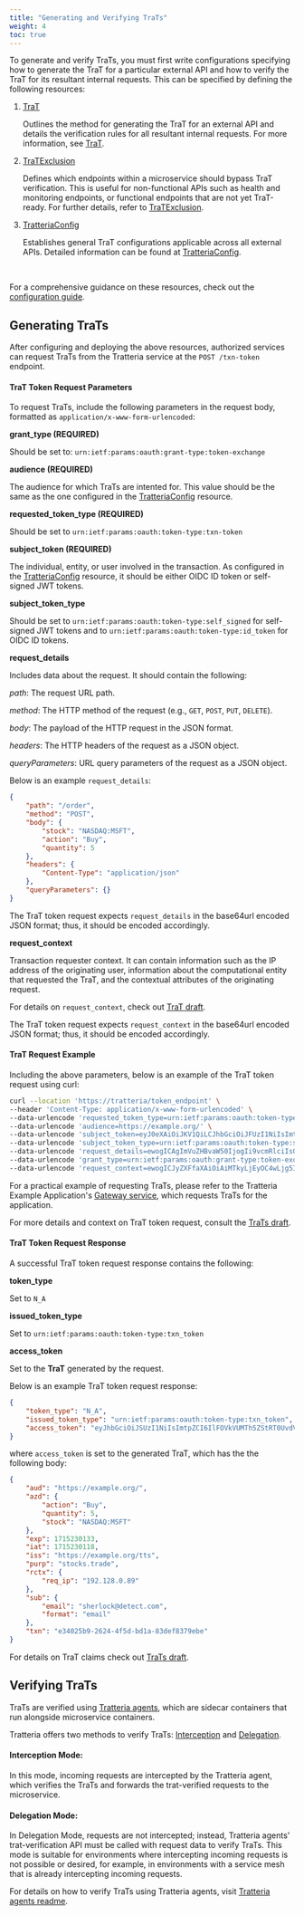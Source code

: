 ```yaml
---
title: "Generating and Verifying TraTs"
weight: 4
toc: true
---
```


To generate and verify TraTs, you must first write configurations specifying how to generate the TraT for a particular external API and how to verify the TraT for its resultant internal requests. This can be specified by defining the following resources:

1. [TraT](/docs/configuration-guide/trat)

    Outlines the method for generating the TraT for an external API and details the verification rules for all resultant internal requests. For more information, see [TraT](/docs/configuration-guide/trat).

2. [TraTExclusion](/docs/configuration-guide/trat-exclusion)

    Defines which endpoints within a microservice should bypass TraT verification. This is useful for non-functional APIs such as health and monitoring endpoints, or functional endpoints that are not yet TraT-ready. For further details, refer to [TraTExclusion](/docs/configuration-guide/trat-exclusion).

3. [TratteriaConfig](/docs/configuration-guide/tratteria-config)

    Establishes general TraT configurations applicable across all external APIs. Detailed information can be found at [TratteriaConfig](/docs/configuration-guide/tratteria-config).


<br>

For a comprehensive guidance on these resources, check out the [configuration guide](/docs/configuration-guide).

## Generating TraTs

After configuring and deploying the above resources, authorized services can request TraTs from the Tratteria service at the `POST /txn-token` endpoint.

#### TraT Token Request Parameters

To request TraTs, include the following parameters in the request body, formatted as `application/x-www-form-urlencoded`:

**grant_type (REQUIRED)**

Should be set to: `urn:ietf:params:oauth:grant-type:token-exchange`

**audience (REQUIRED)**

The audience for which TraTs are intented for. This value should be the same as the one configured in the [TratteriaConfig](/docs/configuration-guide/tratteria-config) resource.

**requested_token_type (REQUIRED)**

Should be set to `urn:ietf:params:oauth:token-type:txn-token`

**subject_token (REQUIRED)**

The individual, entity, or user involved in the transaction. As configured in the [TratteriaConfig](/docs/configuration-guide/tratteria-config) resource, it should be either OIDC ID token or self-signed JWT tokens.

**subject_token_type**

Should be set to `urn:ietf:params:oauth:token-type:self_signed` for self-signed JWT tokens and to `urn:ietf:params:oauth:token-type:id_token` for OIDC ID tokens.

**request_details**

Includes data about the request. It should contain the following:

*path*: The request URL path.

*method*: The HTTP method of the request (e.g., `GET`, `POST`, `PUT`, `DELETE`).

*body*: The payload of the HTTP request in the JSON format.

*headers*: The HTTP headers of the request as a JSON object.

*queryParameters*: URL query parameters of the request as a JSON object.

Below is an example `request_details`:

```json
{
    "path": "/order",
    "method": "POST",
    "body": {
        "stock": "NASDAQ:MSFT",
        "action": "Buy",
        "quantity": 5
    },
    "headers": {
        "Content-Type": "application/json"
    },
    "queryParameters": {}
}
```

The TraT token request expects `request_details` in the base64url encoded JSON format; thus, it should be encoded accordingly.

**request_context**

Transaction requester context. It can contain information such as the IP address of the originating user, information about the computational entity that requested the TraT, and the contextual attributes of the originating request.

For details on `request_context`, check out [TraT draft](https://datatracker.ietf.org/doc/draft-ietf-oauth-transaction-tokens/).

The TraT token request expects `request_context` in the base64url encoded JSON format; thus, it should be encoded accordingly.

#### TraT Request Example

Including the above parameters, below is an example of the TraT token request using curl:

```bash
curl --location 'https://tratteria/token_endpoint' \
--header 'Content-Type: application/x-www-form-urlencoded' \
--data-urlencode 'requested_token_type=urn:ietf:params:oauth:token-type:txn_token' \
--data-urlencode 'audience=https://example.org/' \
--data-urlencode 'subject_token=eyJ0eXAiOiJKV1QiLCJhbGciOiJFUzI1NiIsImtpZCI6ImVjZGZjNjg1MDNhMThhYjM3ZTdjNWMyYmJkMGFjNjc3In0.eyJzdWIiOnsiZm9ybWF0IjoiZW1haWwiLCJlbWFpbCI6InNoZXJsb2NrQGRldGVjdC5jb20ifSwibmFtZSI6IlNoZXJsb2NrIEhvbWVzIiwiaXNzIjoiaHR0cHM6Ly9zdG9jay10cmFkaW5nLmNvbS9zdWJqZWN0LXRva2VuLWdlbmVyYXRvciIsImV4cCI6MTcxNDk5NDQyMCwiaWF0IjoxNzE0NzgzNDA1fQ.eXIMNTilR4awBlheDcsAxW2yw2UkO8oB8-RSQKQfprKJXUwhb0MeEcqENVVtezB4jWNR7xZ1Yx_Q0yrAHOVgUA' \
--data-urlencode 'subject_token_type=urn:ietf:params:oauth:token-type:self_signed' \
--data-urlencode 'request_details=ewogICAgImVuZHBvaW50IjogIi9vcmRlciIsCiAgICAibWV0aG9kIjogIlBPU1QiLAogICAgImJvZHkiOiB7CiAgICAgICAgInN0b2NrIjogIk5BU0RBUTpNU0ZUIiwKICAgICAgICAiYWN0aW9uIjogIkJ1eSIsCiAgICAgICAgInF1YW50aXR5IjogNQogICAgfSwKICAgICJoZWFkZXJzIjogewogICAgICAgICJDb250ZW50LVR5cGUiOiAiYXBwbGljYXRpb24vanNvbiIKICAgIH0sCiAgICAicXVlcnlQYXJhbWV0ZXJzIjoge30KfQ==' \
--data-urlencode 'grant_type=urn:ietf:params:oauth:grant-type:token-exchange' \
--data-urlencode 'request_context=ewogICJyZXFfaXAiOiAiMTkyLjEyOC4wLjg5Igp9'
```

For a practical example of requesting TraTs, please refer to the Tratteria Example Application's [Gateway service](https://github.com/tratteria/example-application/tree/main/gateway), which requests TraTs for the application.

For more details and context on TraT token request, consult the [TraTs draft](https://datatracker.ietf.org/doc/draft-ietf-oauth-transaction-tokens/).

#### TraT Token Request Response

A successful TraT token request response contains the following:

**token_type**

Set to `N_A`

**issued_token_type**

Set to `urn:ietf:params:oauth:token-type:txn_token`

**access_token**

Set to the **TraT** generated by the request.

Below is an example TraT token request response:

```json
{
    "token_type": "N_A",
    "issued_token_type": "urn:ietf:params:oauth:token-type:txn_token",
    "access_token": "eyJhbGciOiJSUzI1NiIsImtpZCI6IlFOVkVUMTh5ZStRT0UvdVVsa1hFa3c9PSIsInR5cCI6InR4bl90b2tlbiJ9.eyJhdWQiOiJodHRwczovL2V4YW1wbGUub3JnLyIsImF6ZCI6eyJhY3Rpb24iOiJCdXkiLCJxdWFudGl0eSI6NSwic3RvY2siOiJOQVNEQVE6TVNGVCJ9LCJleHAiOjE3MTUyMzAxMzMsImlhdCI6MTcxNTIzMDExOCwiaXNzIjoiaHR0cHM6Ly9leGFtcGxlLm9yZy90dHMiLCJwdXJwIjoic3RvY2tzLnRyYWRlIiwicmN0eCI6eyJyZXFfaXAiOiIxOTIuMTI4LjAuODkifSwic3ViIjp7ImVtYWlsIjoic2hlcmxvY2tAZGV0ZWN0LmNvbSIsImZvcm1hdCI6ImVtYWlsIn0sInR4biI6ImUzNDAyNWI5LTI2MjQtNGY1ZC1iZDFhLTgzZGVmODM3OWViZSJ9.kse_HrxLxgI583Z5uez3jBX5ylgR7oFTSwCIv5zsuYGGiBpDn-OBPmvEVyxIcT2dZC5WD82AMRjUrTy4wFquZReeuIxminMTqocWBl2v4Pu8uLvcEnH-Tv9qa8MtgXcU0a-xELWGulqe2UAUv_3Mi0Wb20QMgURcFaFcT7ccZXX_xHsrsboKavS7H_bWhEcwR3FvXKt1YwY3zDXiUHZaxjqGTqrv0V8wDFSZmnVFapT5RRH2tarYOmuKwv3MbdaXT0ZHBvQ2S2fBzOZ47WaTiTv9sKB-N8am94J3I_bo15dCauOm_bXZGT5ybbuBAp23D3297ARIYl74Xf_MJcapKA"
}
```

where `access_token` is set to the generated TraT, which has the the following body:

```json
{
    "aud": "https://example.org/",
    "azd": {
        "action": "Buy",
        "quantity": 5,
        "stock": "NASDAQ:MSFT"
    },
    "exp": 1715230133,
    "iat": 1715230118,
    "iss": "https://example.org/tts",
    "purp": "stocks.trade",
    "rctx": {
        "req_ip": "192.128.0.89"
    },
    "sub": {
        "email": "sherlock@detect.com",
        "format": "email"
    },
    "txn": "e34025b9-2624-4f5d-bd1a-83def8379ebe"
}
```

For details on TraT claims check out [TraTs draft](https://datatracker.ietf.org/doc/draft-ietf-oauth-transaction-tokens/).

## Verifying TraTs

TraTs are verified using [Tratteria agents](https://github.com/tratteria/tratteria-agent), which are sidecar containers that run alongside microservice containers.

Tratteria offers two methods to verify TraTs: [Interception](https://github.com/tratteria/tratteria-agent?tab=readme-ov-file#interception-mode) and [Delegation](https://github.com/tratteria/tratteria-agent?tab=readme-ov-file#delegation-mode).

#### Interception Mode:

In this mode, incoming requests are intercepted by the Tratteria agent, which verifies the TraTs and forwards the trat-verified requests to the microservice.

#### Delegation Mode:

In Delegation Mode, requests are not intercepted; instead, Tratteria agents' trat-verification API must be called with request data to verify TraTs. This mode is suitable for environments where intercepting incoming requests is not possible or desired, for example, in environments with a service mesh that is already intercepting incoming requests.

For details on how to verify TraTs using Tratteria agents, visit [Tratteria agents readme](https://github.com/tratteria/tratteria-agent).
